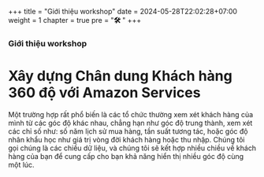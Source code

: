 +++
title = "Giới thiệu workshop"
date = 2024-05-28T22:02:28+07:00
weight = 1
chapter = true
pre = "<b>🛠 </b>"
+++

### Giới thiệu workshop

# Xây dựng Chân dung Khách hàng 360 độ với Amazon Services

<p>Một trường hợp rất phổ biến là các tổ chức thường xem xét khách hàng của mình từ các góc độ khác nhau, chẳng hạn như góc độ trung thành, xem xét các chỉ số như: số năm lịch sử mua hàng, tần suất tương tác, hoặc góc độ nhân khẩu học như giá trị vòng đời khách hàng hoặc thu nhập. Chúng tôi gọi chúng là các chiều dữ liệu, và chúng tôi sẽ kết hợp nhiều chiều về khách hàng của bạn để cung cấp cho bạn khả năng hiển thị nhiều góc độ cùng một lúc.</p>